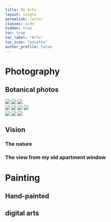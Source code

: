 ```yaml
---
title: My Arts
layout: single
permalink: /arts/
classes: wide
hidden: true
toc: true
toc_label: "Arts"
toc_icon: "palette" 
author_profile: false
---
```

# Photography
## Botanical photos
<!-- <img class="artphoto" src=""> -->
<div class="column">
    <img class="artphoto" src="https://images.unsplash.com/photo-1621703471822-3abe99e5d78f?ixid=MnwxMjA3fDB8MHxwcm9maWxlLXBhZ2V8OHx8fGVufDB8fHx8&ixlib=rb-1.2.1&auto=format&fit=crop&w=500&q=60">
    <img class="artphoto" src="https://images.unsplash.com/photo-1621703760345-a8eded57a794?ixid=MnwxMjA3fDB8MHxwcm9maWxlLXBhZ2V8NXx8fGVufDB8fHx8&ixlib=rb-1.2.1&auto=format&fit=crop&w=500&q=60">
    <img class="artphoto" src="https://images.unsplash.com/photo-1634267947759-c426793488ca?ixid=MnwxMjA3fDB8MHxwcm9maWxlLXBhZ2V8MXx8fGVufDB8fHx8&ixlib=rb-1.2.1&auto=format&fit=crop&w=500&q=60">
</div>
<div class="column">
    <img class="artphoto" src="https://images.unsplash.com/photo-1634267930237-e3a429e93193?ixid=MnwxMjA3fDB8MHxwcm9maWxlLXBhZ2V8Mnx8fGVufDB8fHx8&ixlib=rb-1.2.1&auto=format&fit=crop&w=500&q=60">
    <img class="artphoto" src="https://images.unsplash.com/photo-1621703778579-9d9d12483cf9?ixid=MnwxMjA3fDB8MHxwcm9maWxlLXBhZ2V8NHx8fGVufDB8fHx8&ixlib=rb-1.2.1&auto=format&fit=crop&w=500&q=60">
    <img class="artphoto" src="https://images.unsplash.com/photo-1621702896992-62a642534005?ixlib=rb-1.2.1&ixid=MnwxMjA3fDB8MHxwcm9maWxlLXBhZ2V8MTB8fHxlbnwwfHx8fA%3D%3D&auto=format&fit=crop&w=500&q=60">
    <img class="artphoto" src="https://images.unsplash.com/photo-1621703711951-25a726edee1f?ixid=MnwxMjA3fDB8MHxwcm9maWxlLXBhZ2V8N3x8fGVufDB8fHx8&ixlib=rb-1.2.1&auto=format&fit=crop&w=500&q=60">
</div>
<div class="column">
    <img class="artphoto" src="https://images.unsplash.com/photo-1621703794286-c5fddb7825d8?ixlib=rb-1.2.1&ixid=MnwxMjA3fDB8MHxwcm9maWxlLXBhZ2V8M3x8fGVufDB8fHx8&auto=format&fit=crop&w=500&q=60">
    <img class="artphoto" src="https://images.unsplash.com/photo-1621703731378-2343f0178058?ixlib=rb-1.2.1&ixid=MnwxMjA3fDB8MHxwcm9maWxlLXBhZ2V8Nnx8fGVufDB8fHx8&auto=format&fit=crop&w=500&q=60">
    <img class="artphoto" src="https://images.unsplash.com/photo-1621703211003-aff13180e3e4?ixid=MnwxMjA3fDB8MHxwcm9maWxlLXBhZ2V8OXx8fGVufDB8fHx8&ixlib=rb-1.2.1&auto=format&fit=crop&w=500&q=60">
</div>
<div class = "row">
</div>

## Vision
### The nature
### The view from my old apartment window
# Painting
## Hand-painted
## digital arts
